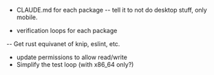 - CLAUDE.md for each package -- tell it to not do desktop stuff, only mobile.

- verification loops for each package

-- Get rust equivanet of knip, eslint, etc.

- update permissions to allow read/write
- Simplify the test loop (with x86_64 only?)
